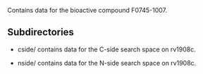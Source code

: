 Contains data for the bioactive compound F0745-1007.

## Subdirectories

- cside/ contains data for the C-side search space on rv1908c.

- nside/ contains data for the N-side search space on rv1908c.

